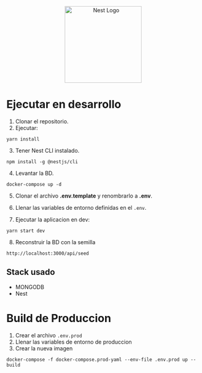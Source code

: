 <p align="center">
  <a href="http://nestjs.com/" target="blank"><img src="https://nestjs.com/img/logo-small.svg" width="200" alt="Nest Logo" /></a>
</p>

# Ejecutar en desarrollo

1. Clonar el repositorio.
2. Ejecutar:
```
yarn install
```
3. Tener Nest CLI instalado.
```
npm install -g @nestjs/cli
```
4. Levantar la BD.
```
docker-compose up -d
```

5. Clonar el archivo __.env.template__ y renombrarlo a  __.env__.

6. Llenar las variables de entorno definidas en el ```.env```.

7. Ejecutar la aplicacion en dev:
```
yarn start dev
```

8. Reconstruir la BD con la semilla
```
http://localhost:3000/api/seed
```

## Stack usado
* MONGODB
* Nest

# Build de Produccion
1. Crear el archivo ```.env.prod```
2. Llenar las variables de entorno de produccion
3. Crear la nueva imagen
```
docker-compose -f docker-compose.prod-yaml --env-file .env.prod up --build
```